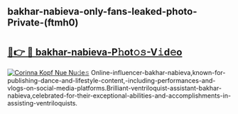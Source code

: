 ## bakhar-nabieva-only-fans​-leaked-photo​-Private-(ftmh0)


# <h2><a href="https://mediaupload.pro?title=bakhar-nabieva&ref=git">🔗👉 🔴 bakhar-nabieva-P𝚑ot𝚘𝚜-V𝚒d𝚎o</a></h2>

[![Corinna Kopf Nue Nu𝚍e𝚜](https://i.imgur.com/0qMVB7G.gif)](https://mediaupload.pro?title=bakhar-nabieva&ref=git)
Online-influencer-bakhar-nabieva,known-for-publishing-dance-and-lifestyle-content,-including-performances-and-vlogs-on-social-media-platforms.Brilliant-ventriloquist-assistant-bakhar-nabieva,celebrated-for-their-exceptional-abilities-and-accomplishments-in-assisting-ventriloquists.  